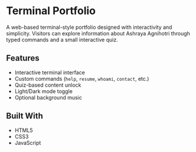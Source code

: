 # Terminal Portfolio 

A web-based terminal-style portfolio designed with interactivity and simplicity. Visitors can explore information about Ashraya Agnihotri through typed commands and a small interactive quiz.

## Features

- Interactive terminal interface
- Custom commands (`help`, `resume`, `whoami`, `contact`, etc.)
- Quiz-based content unlock
- Light/Dark mode toggle
- Optional background music

## Built With

- HTML5
- CSS3
- JavaScript
